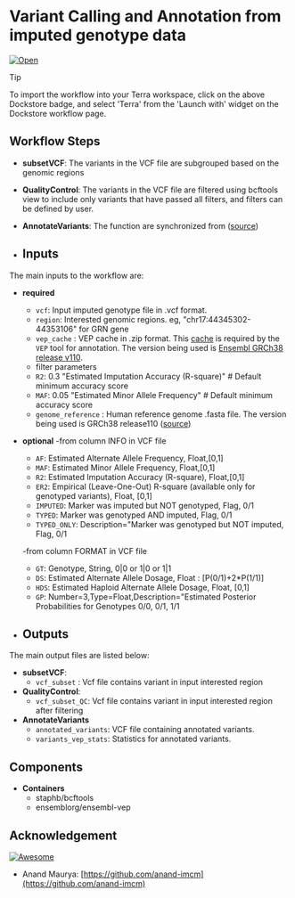 # Variant Calling and Annotation from imputed genotype data
[![Open](https://img.shields.io/badge/Open-Dockstore-blue)](https://dockstore.org/workflows/github.com/jiangaing/VCF_TOOLS:main?tab=info)

> [!TIP]
> To import the workflow into your Terra workspace, click on the above Dockstore badge, and select 'Terra' from the 'Launch with' widget on the Dockstore workflow page.

## Workflow Steps

- **subsetVCF**: The variants in the VCF file are subgrouped based on the genomic regions

- **QualityControl**: The variants in the VCF file are filtered using bcftools view to include only variants that have passed all filters, and filters can be defined by user. 

- **AnnotateVariants**: The function are synchronized from ([source](https://https://github.com/anand-imcm/pb-variant-call?tab=readme-ov-file))


- ## Inputs
The main inputs to the workflow are:

- **required**
    - `vcf`: Input imputed genotype file in .vcf format.
    - `region`: Interested genomic regions. eg, "chr17:44345302-44353106" for GRN gene
    - `vep_cache` : VEP cache in .zip format. This [cache](https://www.ensembl.org/info/docs/tools/vep/script/vep_cache.html#cache) is required by the `VEP` tool for annotation. The version being used is [Ensembl GRCh38 release v110](https://ftp.ensembl.org/pub/release-110/variation/vep/homo_sapiens_vep_110_GRCh38.tar.gz).
    - filter parameters
    - `R2`: 0.3 "Estimated Imputation Accuracy (R-square)" # Default minimum accuracy score
    - `MAF`: 0.05 "Estimated Minor Allele Frequency" # Default minimum accuracy score
    - `genome_reference` : Human reference genome .fasta file. The version being used is GRCh38 release110 ([source](https://ftp.ensembl.org/pub/release-110/fasta/homo_sapiens/dna/))
- **optional** 
    -from column INFO in VCF file
    - `AF`: Estimated Alternate Allele Frequency, Float,[0,1]
    - `MAF`: Estimated Minor Allele Frequency, Float,[0,1]
    - `R2`: Estimated Imputation Accuracy (R-square), Float,[0,1]
    - `ER2`: Empirical (Leave-One-Out) R-square (available only for genotyped variants), Float, [0,1]
    - `IMPUTED`: Marker was imputed but NOT genotyped, Flag, 0/1
    - `TYPED`: Marker was genotyped AND imputed, Flag, 0/1
    - `TYPED_ONLY`: Description="Marker was genotyped but NOT imputed, Flag, 0/1

    -from column FORMAT in VCF file
    - `GT`: Genotype, String, 0|0 or 1|0 or 1|1
    - `DS`: Estimated Alternate Allele Dosage, Float : [P(0/1)+2*P(1/1)]
    - `HDS`: Estimated Haploid Alternate Allele Dosage, Float, [0,1]
    - `GP`: Number=3,Type=Float,Description="Estimated Posterior Probabilities for Genotypes 0/0, 0/1, 1/1


- ## Outputs

The main output files are listed below:

- **subsetVCF**:
    - `vcf_subset` : Vcf file contains variant in input interested region
- **QualityControl**:
    - `vcf_subset_QC`: Vcf file contains variant in input interested region after filtering
- **AnnotateVariants**
    - `annotated_variants`: VCF file containing annotated variants.
    - `variants_vep_stats`: Statistics for annotated variants.



## Components

- **Containers**
  - staphb/bcftools
  - ensemblorg/ensembl-vep

 
 ## Acknowledgement
[![Awesome](https://awesome.re/badge.svg)](https://awesome.re)
- Anand Maurya: [https://github.com/anand-imcm](https://github.com/anand-imcm)